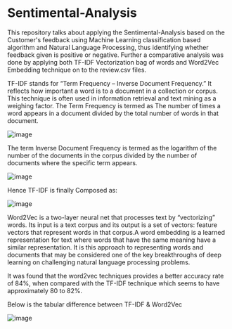 # Sentimental-Analysis

This repository talks about applying the Sentimental-Analysis based on the Customer's feedback using Machine Learning classification based algorithm and Natural Language Processing, thus identifying whether feedback given is positive or negative. Further a comparative analysis was done by applying both TF-IDF Vectorization bag of words and Word2Vec Embedding technique on to the review.csv files.

TF-IDF stands for “Term Frequency – Inverse Document Frequency.” It reflects how important a word is to a document in a collection or corpus. This technique is often used in information retrieval and text mining as a weighing factor.
The Term Frequency is termed as The number of times a word appears in a document divided by the total number of words in that document.

   ![image](https://user-images.githubusercontent.com/63364350/116409460-7db89c00-a851-11eb-95a7-5995c15a5185.png)

The term Inverse Document Frequency is termed as the logarithm of the number of the documents in the corpus divided by the number of documents where the specific term appears.

   ![image](https://user-images.githubusercontent.com/63364350/116410004-fe779800-a851-11eb-99ee-e5f00b7451ba.png)

Hence TF-IDF is finally Composed as:

   ![image](https://user-images.githubusercontent.com/63364350/116404621-704ce300-a84c-11eb-9493-1c6202a579e1.png)

Word2Vec is a two-layer neural net that processes text by “vectorizing” words. Its input is a text corpus and its output is a set of vectors: feature vectors that represent words in that corpus.A word embedding is a learned representation for text where words that have the same meaning have a similar representation. It is this approach to representing words and documents that may be considered one of the key breakthroughs of deep learning on challenging natural language processing problems.

It was found that the word2vec techniques provides a better accuracy rate of 84%, when compared with the TF-IDF technique which seems to have approximately 80 to 82%. 

Below is the tabular difference between TF-IDF & Word2Vec 

   ![image](https://user-images.githubusercontent.com/63364350/116407813-c707ec00-a84f-11eb-9185-513edc92f69f.png)



